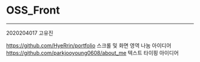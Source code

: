 # OSS_Front
-----

2020204017 고유진<br>

https://github.com/HyeRrin/portfolio   스크롤 및 화면 영역 나눔 아이디어<br>
https://github.com/parkjooyoung0608/about_me  텍스트 타이핑 아이디어 <br>

